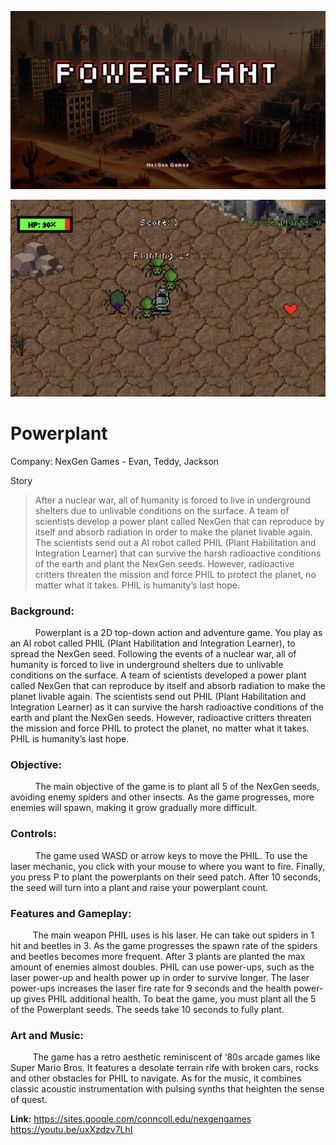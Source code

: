 


![](./Screenshots/title_screen.png)

[![Gameplay Screenshot](./Screenshots/gameplay.png)](https://youtu.be/uxXzdzv7LhI)


# Powerplant

Company: NexGen Games - Evan, Teddy, Jackson

Story 

>After a nuclear war, all of humanity is forced to live in underground shelters due to unlivable conditions on the surface. A team of scientists develop a power plant called NexGen that can reproduce by itself and absorb radiation in order to make the planet livable again. The scientists send out a AI robot called PHIL (Plant Habilitation and Integration Learner) that can survive the harsh radioactive conditions of the earth and plant the NexGen seeds. However, radioactive critters threaten the mission and force PHIL to protect the planet, no matter what it takes. PHIL is humanity’s last hope.



### **Background:**
&nbsp;&nbsp;&nbsp;&nbsp;&nbsp;&nbsp;&nbsp;&nbsp;&nbsp; Powerplant is a 2D top-down action and adventure game. You play as an AI robot called PHIL (Plant Habilitation and Integration Learner), to spread the NexGen seed. Following the events of a nuclear war, all of humanity is forced to live in underground shelters due to unlivable conditions on the surface. A team of scientists developed a power plant called NexGen that can reproduce by itself and absorb radiation to make the planet livable again. The scientists send out PHIL (Plant Habilitation and Integration Learner) as it can survive the harsh radioactive conditions of the earth and plant the NexGen seeds. However, radioactive critters threaten the mission and force PHIL to protect the planet, no matter what it takes. PHIL is humanity’s last hope. 

### **Objective:**
&nbsp;&nbsp;&nbsp;&nbsp;&nbsp;&nbsp;&nbsp;&nbsp;&nbsp; The main objective of the game is to plant all 5 of the NexGen seeds, avoiding enemy spiders and other insects. As the game progresses, more enemies will spawn, making it grow gradually more difficult.

### **Controls:** 

&nbsp;&nbsp;&nbsp;&nbsp;&nbsp;&nbsp; &nbsp;&nbsp;&nbsp;The game used WASD or arrow keys to move the PHIL. To use the laser mechanic, you click with your mouse to where you want to fire. Finally, you press P to plant the powerplants on their seed patch. After 10 seconds, the seed will turn into a plant and raise your powerplant count.

### **Features and Gameplay:**
	
&nbsp;&nbsp;&nbsp;&nbsp;&nbsp;&nbsp;&nbsp;&nbsp;&nbsp;The main weapon PHIL uses is his laser. He can take out spiders in 1 hit and beetles in 3. As the game progresses the spawn rate of the spiders and beetles becomes more frequent. After 3 plants are planted the max amount of enemies almost doubles. PHIL can use power-ups, such as the laser power-up and health power up in order to survive longer. The laser power-ups increases the laser fire rate for 9 seconds and the health power-up gives PHIL additional health. To beat the game, you must plant all the 5 of the Powerplant seeds. The seeds take 10 seconds to fully plant. 

### **Art and Music:**
&nbsp;&nbsp;&nbsp;&nbsp;&nbsp;&nbsp;&nbsp;&nbsp;&nbsp;The game has a retro aesthetic reminiscent of ‘80s arcade games like Super Mario Bros. It features a desolate terrain rife with broken cars, rocks and other obstacles for PHIL to navigate. As for the music, it combines classic acoustic instrumentation with pulsing synths that heighten the sense of quest.


**Link:**
https://sites.google.com/conncoll.edu/nexgengames
https://youtu.be/uxXzdzv7LhI



